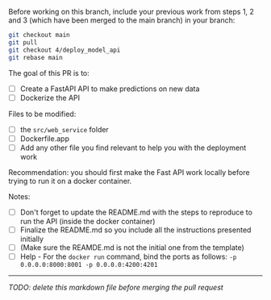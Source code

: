 Before working on this branch, include your previous work from steps 1, 2 and 3 (which have been merged to the main branch) in your branch:

```bash
git checkout main
git pull
git checkout 4/deploy_model_api
git rebase main
```

The goal of this PR is to:

- [ ] Create a FastAPI API to make predictions on new data
- [ ] Dockerize the API

Files to be modified: 
- [ ] the `src/web_service` folder
- [ ] Dockerfile.app
- [ ] Add any other file you find relevant to help you with the deployment work

Recommendation: you should first make the Fast API work locally before trying to run it on a docker container.

Notes:

- [ ] Don't forget to update the README.md with the steps to reproduce to run the API (inside the docker container)
- [ ] Finalize the README.md so you include all the instructions presented initially
- [ ] (Make sure the REAMDE.md is not the initial one from the template)
- [ ] Help - For the `docker run` command, bind the ports as follows: `-p 0.0.0.0:8000:8001 -p 0.0.0.0:4200:4201`

___

*TODO: delete this markdown file before merging the pull request*
